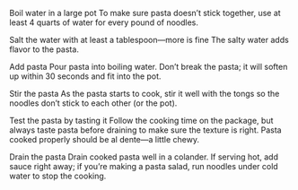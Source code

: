 Boil water in a large pot
To make sure pasta doesn’t stick together, use at least 4 quarts of water for every pound of noodles.




Salt the water with at least a tablespoon—more is fine
The salty water adds flavor to the pasta.





Add pasta
Pour pasta into boiling water. Don’t break the pasta; it will soften up within 30 seconds and fit into the pot.




Stir the pasta
As the pasta starts to cook, stir it well with the tongs so the noodles don’t stick to each other (or the pot).




Test the pasta by tasting it
Follow the cooking time on the package, but always taste pasta before draining to make sure the texture is right. Pasta cooked properly should be al dente—a little chewy.



Drain the pasta
Drain cooked pasta well in a colander. If serving hot, add sauce right away; if you’re making a pasta salad, run noodles under cold water to stop the cooking.
